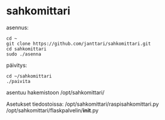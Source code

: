 # sahkomittari
asennus:

    cd ~
    git clone https://github.com/janttari/sahkomittari.git
    cd sahkomittari
    sudo ./asenna

päivitys:

    cd ~/sahkomittari
    ./paivita

asentuu hakemistoon /opt/sahkomittari/

Asetukset tiedostoissa:
/opt/sahkomittari/raspisahkomittari.py
/opt/sahkomittari/flaskpalvelin/__init__.py

